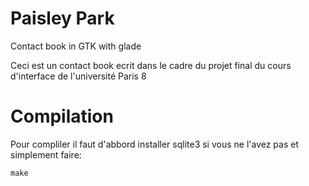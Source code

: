 # Paisley Park 
Contact book in GTK with glade

Ceci est un contact book ecrit dans le cadre du projet final du cours d'interface de l'université Paris 8


# Compilation
Pour compliler il faut d'abbord installer sqlite3 si vous ne l'avez pas et simplement faire:

```make```
